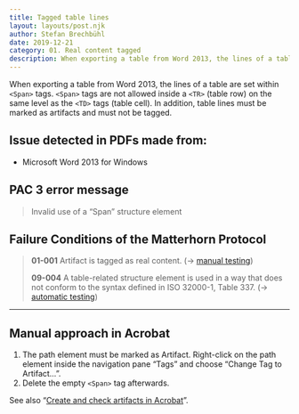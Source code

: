 ```yaml
---
title: Tagged table lines
layout: layouts/post.njk
author: Stefan Brechbühl
date: 2019-12-21
category: 01. Real content tagged
description: When exporting a table from Word 2013, the lines of a table are set within <Span> tags. <Span> tags are not allowed inside a <TR> (table row) on the same level as the <TD> tags (table cell). In addition, table lines must be marked as artifacts and must not be tagged.
---
```


When exporting a table from Word 2013, the lines of a table are set within `<Span>` tags. `<Span>` tags are not allowed inside a `<TR>` (table row) on the same level as the `<TD>` tags (table cell). In addition, table lines must be marked as artifacts and must not be tagged.

## Issue detected in PDFs made from:

- Microsoft Word 2013 for Windows

## PAC 3 error message

> Invalid use of a “Span” structure element

## Failure Conditions of the Matterhorn Protocol

> **01-001** Artifact is tagged as real content. (→ [manual testing](/glossary/#manual-testing))
>
> **09-004** A table-related structure element is used in a way that does not conform to the syntax defined in ISO 32000-1, Table 337. (→ [automatic testing](/glossary/#automatic-testing))

---

## Manual approach in Acrobat

1. The path element must be marked as Artifact. Right-click on the path element inside the navigation pane “Tags” and choose “Change Tag to Artifact…”.
2. Delete the empty `<Span>` tag afterwards.

See also “[Create and check artifacts in Acrobat](/basics/acrobat/create-and-check-artifacts-in-acrobat/)”.
